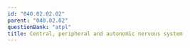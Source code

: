 ```yaml
---
id: "040.02.02.02"
parent: "040.02.02"
questionBank: "atpl"
title: Central, peripheral and autonomic nervous system
---
```


